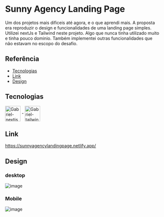 # Sunny Agency Landing Page
Um dos projetos mais dificeis até agora, e o que aprendi mais. A proposta era reproduzir o design e funcionalidades de uma landing page simples. Utilizei nextJs e Tailwind neste projeto. Algo que nunca tinha utilizado muito e tinha pouco dominio. Também implementei outras funcionalidades que não estavam no escopo do desafio. 
## Referência

 - [Tecnologias](https://github.com/laurentino01/sunnyagency-ld#tecnologias)
 - [Link](https://github.com/laurentino01/sunnyagency-ld#link)
 - [Design](https://github.com/laurentino01/sunnyagency-ld#design)
 
 
 ## Tecnologias
 <div style="display: inline_block">
  <img align="center" alt="Gabriel-nextjs"  width="50"  src="https://cdn.jsdelivr.net/gh/devicons/devicon/icons/nextjs/nextjs-original.svg"> -
  <img align="center" alt="Gabriel-tailwindcss"  width="50" src="https://cdn.jsdelivr.net/gh/devicons/devicon/icons/tailwindcss/tailwindcss-plain.svg" >
</div>

 ## Link
 https://sunnyagencylandingpage.netlify.app/
 
 ## Design
 
 ### desktop
 ![image](https://user-images.githubusercontent.com/81561554/235329522-81a7f184-c9c4-4b74-86eb-4ea296084085.png)

### Mobile
![image](https://user-images.githubusercontent.com/81561554/235329547-3a45d794-2881-49de-8ebf-f3bcfe19c038.png)
